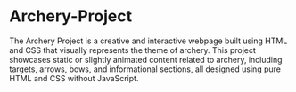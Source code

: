 # Archery-Project
The Archery Project is a creative and interactive webpage built using HTML and CSS that visually represents the theme of archery. This project showcases static or slightly animated content related to archery, including targets, arrows, bows, and informational sections, all designed using pure HTML and CSS without JavaScript.

